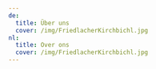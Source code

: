 ```yaml
---
de:
  title: Über uns
  cover: /img/FriedlacherKirchbichl.jpg
nl:
  title: Over ons
  cover: /img/FriedlacherKirchbichl.jpg
---
```

